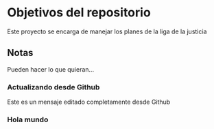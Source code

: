 # Objetivos del repositorio

Este proyecto se encarga de manejar los planes de la liga de la justicia


## Notas
Pueden hacer lo que quieran...

### Actualizando desde Github
Este es un mensaje editado completamente desde Github

### Hola mundo
